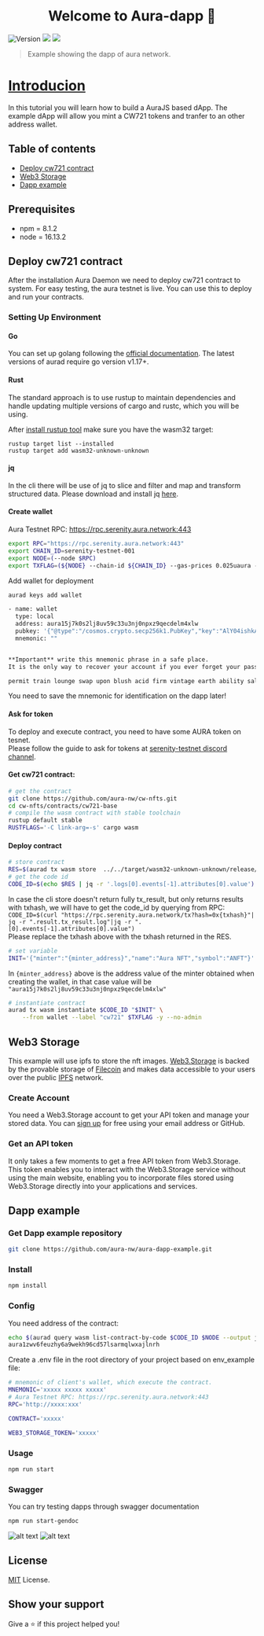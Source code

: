 <h1 align="center">Welcome to Aura-dapp 👋</h1>
<p>
  <img alt="Version" src="https://img.shields.io/badge/version-1.0.0-blue.svg?cacheSeconds=2592000" />
  <img src="https://img.shields.io/badge/npm-8.1.2-blue.svg" />
  <img src="https://img.shields.io/badge/node-16.13.2-blue.svg" />
</p>

> Example showing the dapp of aura network.

# [Introducion](https://github.com/aura-nw/aura-dapp-example)
In this tutorial you will learn how to build a AuraJS based dApp. The example dApp will allow you mint a CW721 tokens and tranfer to an other address wallet.

## Table of contents
* [Deploy cw721 contract](#deploy-cw721-contract)
* [Web3 Storage](#web3-storage)
* [Dapp example](#dapp-example)

## Prerequisites

- npm = 8.1.2
- node = 16.13.2

## Deploy cw721 contract
After the installation Aura Daemon we need to deploy cw721 contract to system.  For easy testing, the aura testnet is live. You can use this to deploy and run your contracts.
### Setting Up Environment
#### Go  
You can set up golang following the [official documentation](https://github.com/golang/go/wiki#working-with-go). The latest versions of aurad require go version v1.17+.   
#### Rust  
The standard approach is to use rustup to maintain dependencies and handle updating multiple versions of cargo and rustc, which you will be using.  

After [install rustup tool](https://rustup.rs/) make sure you have the wasm32 target:
```
rustup target list --installed
rustup target add wasm32-unknown-unknown
```
#### jq  
In the cli there will be use of jq to slice and filter and map and transform structured data. Please download and install jq [here](https://stedolan.github.io/jq/).

#### Create wallet
Aura Testnet RPC: https://rpc.serenity.aura.network:443
```sh
export RPC="https://rpc.serenity.aura.network:443" 
export CHAIN_ID=serenity-testnet-001
export NODE=(--node $RPC)
export TXFLAG=(${NODE} --chain-id ${CHAIN_ID} --gas-prices 0.025uaura --gas auto --gas-adjustment 1.3)
```
Add wallet for deployment
```sh
aurad keys add wallet

- name: wallet
  type: local
  address: aura15j7k0s2lj8uv59c33u3nj0npxz9qecdelm4xlw
  pubkey: '{"@type":"/cosmos.crypto.secp256k1.PubKey","key":"AlY04ishkA5SGTXu/7ptgUIL9HffP3kAI9UKJgUfh/ni"}'
  mnemonic: ""


**Important** write this mnemonic phrase in a safe place.
It is the only way to recover your account if you ever forget your password.

permit train lounge swap upon blush acid firm vintage earth ability salt youth collect frequent twice settle often salon allow fiber permit skull hotel
```
You need to save the mnemonic for identification on the dapp later! 

#### Ask for token
To deploy and execute contract, you need to have some AURA token on tesnet.  
Please follow the guide to ask for tokens at [serenity-testnet discord channel](https://github.com/aura-nw/testnets/tree/main/serenity-testnet).

#### Get cw721 contract:
```sh
# get the contract
git clone https://github.com/aura-nw/cw-nfts.git
cd cw-nfts/contracts/cw721-base
# compile the wasm contract with stable toolchain
rustup default stable
RUSTFLAGS='-C link-arg=-s' cargo wasm
```
#### Deploy contract
```sh
# store contract
RES=$(aurad tx wasm store  ../../target/wasm32-unknown-unknown/release/cw721_base.wasm --from wallet $TXFLAG --output json)
# get the code id
CODE_ID=$(echo $RES | jq -r '.logs[0].events[-1].attributes[0].value')
```
In case the cli store doesn't return fully tx_result, but only returns results with txhash, we will have to get the code_id by querying from RPC:
`CODE_ID=$(curl "https://rpc.serenity.aura.network/tx?hash=0x{txhash}"| jq -r ".result.tx_result.log"|jq -r ".[0].events[-1].attributes[0].value")`  
Please replace the txhash above with the txhash returned in the RES.  
```sh
# set variable
INIT='{"minter":"{minter_address}","name":"Aura NFT","symbol":"ANFT"}'
```

In `{minter_address}` above is the address value of the minter obtained when creating the wallet, in that case value will be `"aura15j7k0s2lj8uv59c33u3nj0npxz9qecdelm4xlw"`

```sh
# instantiate contract
aurad tx wasm instantiate $CODE_ID "$INIT" \
    --from wallet --label "cw721" $TXFLAG -y --no-admin
```

## Web3 Storage

This example will use ipfs to store the nft images. [Web3.Storage](https://web3.storage) is backed by the provable storage of [Filecoin](https://filecoin.io) and makes data accessible to your users over the public [IPFS](https://ipfs.io/) network.  
### Create Account
You need a Web3.Storage account to get your API token and manage your stored data. You can [sign up](https://docs.web3.storage/#create-an-account) for free using your email address or GitHub.  
### Get an API token
It only takes a few moments to get a free API token from Web3.Storage. This token enables you to interact with the Web3.Storage service without using the main website, enabling you to incorporate files stored using Web3.Storage directly into your applications and services.

## Dapp example

### Get Dapp example repository
```bash
git clone https://github.com/aura-nw/aura-dapp-example.git
```
### Install

```bash 
npm install
```
### Config
You need address of the contract:
```sh
echo $(aurad query wasm list-contract-by-code $CODE_ID $NODE --output json | jq -r '.contracts[-1]')
aura1zwv6feuzhy6a9wekh96cd57lsarmqlwxajlnrh
```
Create a .env file in the root directory of your project based on env_example file:
```bash
# mnemonic of client's wallet, which execute the contract. 
MNEMONIC='xxxxx xxxxx xxxxx'
# Aura Testnet RPC: https://rpc.serenity.aura.network:443
RPC='http://xxxx:xxx'

CONTRACT='xxxxx'

WEB3_STORAGE_TOKEN='xxxxx'
```
### Usage

```bash 
npm run start
```
### Swagger 
You can try testing dapps through swagger documentation
```bash 
npm run start-gendoc
```
![alt text](https://github.com/aura-nw/docs/blob/main/static/img/dapp-example-swagger1.PNG)
![alt text](https://github.com/aura-nw/docs/blob/main/static/img/dapp-example-swagger2.PNG)

## License

[MIT](https://github.com/aura-nw/aura-dapp-example/blob/main/LICENSE) License.


## Show your support

Give a ⭐️ if this project helped you!
